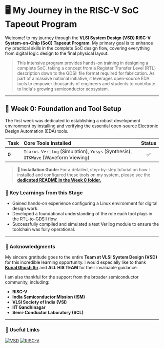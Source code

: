 # 🖥️ My Journey in the RISC-V SoC Tapeout Program

Welcome! to my journey through the **VLSI System Design (VSD) RISC-V System-on-Chip (SoC) Tapeout Program**. My primary goal is to enhance my practical skills in the complete SoC design flow, covering everything from digital logic design to the final physical layout.

> This intensive program provides hands-on training in designing a complete SoC, taking a concept from a Register Transfer Level (RTL) description down to the GDSII file format required for fabrication. As part of a massive national initiative, it leverages open-source EDA tools to empower thousands of engineers and students to contribute to India's growing semiconductor ecosystem.

---

## 📅 Week 0: Foundation and Tool Setup

The first week was dedicated to establishing a robust development environment by installing and verifying the essential open-source Electronic Design Automation (EDA) tools.

| Task   | Core Tools Installed                               | Status |
| :----- | :------------------------------------------------- | :----: |
| **0** | `Icarus Verilog` (Simulation), `Yosys` (Synthesis), `GTKWave` (Waveform Viewing) |   ✅   |

> 📝 **Installation Guide:** For a detailed, step-by-step tutorial on how I installed and configured these tools on my system, please see the [**dedicated README in the Week 0 folder.**](https://github.com/Purush-5268/Paidipilli_Purushotham_RISC-V-SOC-VSD-Week_0/blob/main/Lab%20Snapshots/README.md)


### 🌟 Key Learnings from this Stage
- Gained hands-on experience configuring a Linux environment for digital design work.
- Developed a foundational understanding of the role each tool plays in the RTL-to-GDSII flow.
- Successfully compiled and simulated a test Verilog module to ensure the toolchain was fully operational.

---

### 🙏 Acknowledgments

My sincere gratitude goes to the entire **Team at VLSI System Design (VSD)** for this incredible learning opportunity. I would especially like to thank **[Kunal Ghosh Sir](https://github.com/kunalg123)** and **ALL HIS TEAM** for their invaluable guidance.

I am also thankful for the support from the broader semiconductor community, including:
- **RISC-V**
- **India Semiconductor Mission (ISM)**
- **VLSI Society of India (VSI)**
- **IIT Gandhinagar**
- **Semi-Conductor Laboratory (SCL)**

---

### 🔗 Useful Links

[![VSD](https://img.shields.io/badge/VSD-Official_Website-blue?style=for-the-badge&logo=world&logoColor=white)](https://www.vlsisystemdesign.com/)
[![RISC-V](https://img.shields.io/badge/RISC--V-International-orange?style=for-the-badge&logo=riscv&logoColor=white)](https://riscv.org/)
